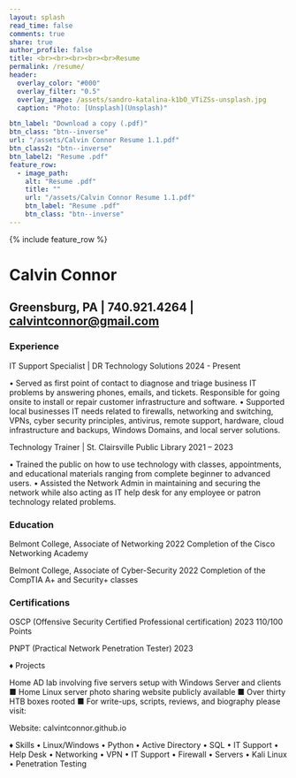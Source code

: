 ```yaml
---
layout: splash
read_time: false
comments: true
share: true
author_profile: false
title: <br><br><br><br><br>Resume
permalink: /resume/
header:
  overlay_color: "#000"
  overlay_filter: "0.5"
  overlay_image: /assets/sandro-katalina-k1bO_VTiZSs-unsplash.jpg
  caption: "Photo: [Unsplash](Unsplash)"

btn_label: "Download a copy (.pdf)"
btn_class: "btn--inverse"
url: "/assets/Calvin Connor Resume 1.1.pdf"
btn_class2: "btn--inverse"
btn_label2: "Resume .pdf"
feature_row:
  - image_path:
    alt: "Resume .pdf"
    title: ""
    url: "/assets/Calvin Connor Resume 1.1.pdf"
    btn_label: "Resume .pdf"
    btn_class: "btn--inverse"
---
```


<div id='featured'></div>

{% include feature_row %}


# Calvin Connor


## Greensburg, PA | 740.921.4264 | calvintconnor@gmail.com

### Experience

IT Support Specialist | DR Technology Solutions 2024 - Present 

  • Served as first point of contact to diagnose and triage business IT problems by answering 
phones, emails, and tickets. Responsible for going onsite to install or repair customer infrastructure 
and software.
  • Supported local businesses IT needs related to firewalls, networking and switching, VPNs, cyber 
security principles, antivirus, remote support, hardware, cloud infrastructure and backups, Windows 
Domains, and local server solutions.

Technology Trainer | St. Clairsville Public Library 2021 – 2023

  • Trained the public on how to use technology with classes, appointments, and educational 
materials ranging from complete beginner to advanced users.
  • Assisted the Network Admin in maintaining and securing the network while also acting as IT help 
desk for any employee or patron technology related problems.

### Education

Belmont College, Associate of Networking 2022
  Completion of the Cisco Networking Academy

Belmont College, Associate of Cyber-Security 2022
  Completion of the CompTIA A+ and Security+ classes

### Certifications

OSCP (Offensive Security Certified Professional certification) 2023
  110/100 Points

PNPT (Practical Network Penetration Tester) 2023

♦ Projects

Home AD lab involving five servers setup with Windows Server and clients ■ Home Linux server photo 
sharing website publicly available ■ Over thirty HTB boxes rooted ■ For write-ups, scripts, reviews, and 
biography please visit:

Website: calvintconnor.github.io

♦ Skills
• Linux/Windows • Python • Active Directory • SQL • IT Support • Help Desk • Networking • VPN • IT Support • Firewall • Servers • Kali Linux • Penetration Testing
